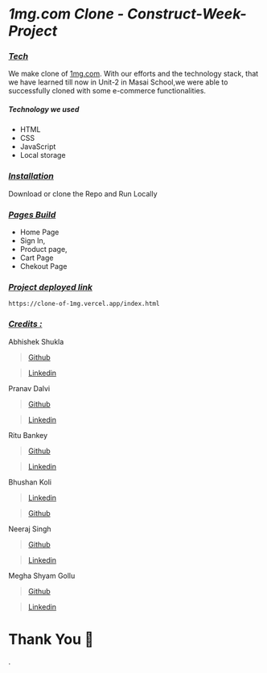 
# **_1mg.com Clone - Construct-Week-Project_**

### _<u>Tech</u>_

We make clone of <a href="https://www.1mg.com/" target="_blank">1mg.com</a>. With our efforts and the technology stack, that we have learned till now in Unit-2 in Masai School,we were able to successfully cloned with some e-commerce functionalities.

<div style='page-break-after: always'></div>

##### Technology we used

- HTML
- CSS
- JavaScript
- Local storage

<div style='page-break-after: always'></div>

### _<u>Installation</u>_

Download or clone the Repo and Run Locally

<div style='page-break-after: always'></div>

### _<u>Pages Build</u>_

- Home Page
- Sign In, 
- Product page, 
- Cart Page 
- Chekout Page

<div style='page-break-after: always'></div>


<div style='page-break-after: always'></div>

### _<u>Project deployed link</u>_
```
https://clone-of-1mg.vercel.app/index.html

```


<div style='page-break-after: always'></div>

### _<u>Credits :</u>_

Abhishek Shukla

> <a href="https://github.com/shuklabhisekh" target="_blank">Github</a>

> <a href="https://www.linkedin.com/in/shuklabhisekh/" target="_blank">Linkedin</a>

Pranav Dalvi

> <a href="https://github.com/PranavDalvi9" target="_blank">Github</a>

> <a href="https://www.linkedin.com/in/pranavsanjaydalvi/" target="_blank">Linkedin</a>

Ritu Bankey

> <a href="https://github.com/Ritu1011" target="_blank">Github</a>

> <a href="https://www.linkedin.com/in/ritu-bankey-857160211/" target="_blank">Linkedin</a>

Bhushan Koli

> <a href="https://www.linkedin.com/in/bhushan-koli-3aabb41a8/" target="_blank">Linkedin</a>

> <a href="https://github.com/Bhushankoli28" target="_blank">Github</a>

Neeraj Singh

> <a href="https://github.com/NeerajSingh007" target="_blank">Github</a>

> <a href="https://www.linkedin.com/in/neeraj-singh-751235166/" target="_blank">Linkedin</a>

Megha Shyam Gollu

> <a href="https://github.com/meghashyamgollu" target="_blank">Github</a>

> <a href="https://www.linkedin.com/in/megha-shyam-gollu/" target="_blank">Linkedin</a>



# Thank You :sparkling_heart:
.
